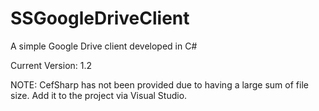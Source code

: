 # SSGoogleDriveClient
A  simple Google Drive client developed in C#

Current Version: 1.2

NOTE: CefSharp has not been provided due to having a large sum of file size. Add it to the project via Visual Studio.


